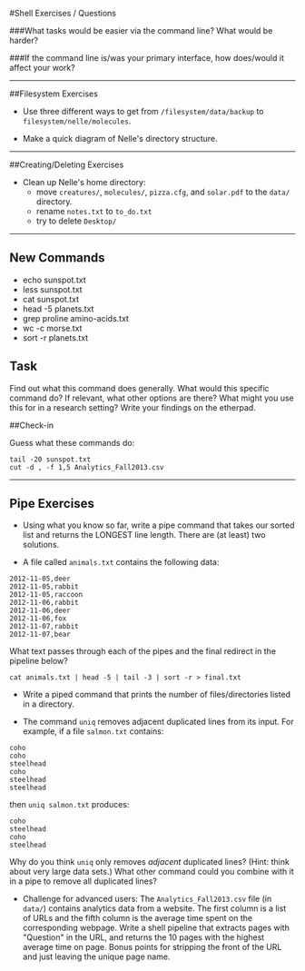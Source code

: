 #Shell Exercises / Questions

###What tasks would be easier via the command line?  What would be harder?  

###If the command line is/was your primary interface, how does/would it affect your work?  


----------------

##Filesystem Exercises

* Use three different ways to get from `/filesystem/data/backup` to `filesystem/nelle/molecules`.  

* Make a quick diagram of Nelle's directory structure.


-------------


##Creating/Deleting Exercises

* Clean up Nelle's home directory: 
	* move `creatures/`, `molecules/`, `pizza.cfg`, and `solar.pdf` to the `data/` directory.  
	* rename `notes.txt` to `to_do.txt`
	* try to delete `Desktop/`


------------

## New Commands

* echo sunspot.txt
* less sunspot.txt
* cat sunspot.txt
* head -5 planets.txt
* grep proline amino-acids.txt
* wc -c morse.txt
* sort -r planets.txt

## Task

Find out what this command does generally.  What would this specific command do?  If relevant, what other options are there?  What might you use this for in a research setting?  Write your findings on the etherpad.  

##Check-in

Guess what these commands do: 

~~~
tail -20 sunspot.txt
cut -d , -f 1,5 Analytics_Fall2013.csv
~~~

------------

## Pipe Exercises

* Using what you know so far, write a pipe command that takes our sorted list and returns the LONGEST line length.  There are (at least) two solutions.  

* A file called `animals.txt` contains the following data:

~~~
2012-11-05,deer
2012-11-05,rabbit
2012-11-05,raccoon
2012-11-06,rabbit
2012-11-06,deer
2012-11-06,fox
2012-11-07,rabbit
2012-11-07,bear
~~~

What text passes through each of the pipes and the final redirect in the pipeline below?

~~~
cat animals.txt | head -5 | tail -3 | sort -r > final.txt
~~~

* Write a piped command that prints the number of files/directories listed in a directory.  

* The command `uniq` removes adjacent duplicated lines from its input.
For example, if a file `salmon.txt` contains:

~~~
coho
coho
steelhead
coho
steelhead
steelhead
~~~

then `uniq salmon.txt` produces:

~~~
coho
steelhead
coho
steelhead
~~~

Why do you think `uniq` only removes *adjacent* duplicated lines?
(Hint: think about very large data sets.) What other command could
you combine with it in a pipe to remove all duplicated lines?

* Challenge for advanced users: The `Analytics_Fall2013.csv` file (in `data/`) contains analytics data from a website.  The first column is a list of URLs and the fifth column is the average time spent on the corresponding webpage.  Write a shell pipeline that extracts pages with "Question" in the URL, and returns the 10 pages with the highest average time on page.  Bonus points for stripping the front of the URL and just leaving the unique page name.  

